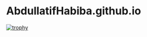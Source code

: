 # AbdullatifHabiba.github.io
[![trophy](https://github-profile-trophy.vercel.app/?username=AbdullatifHabiba)](https://github.com/ryo-ma/github-profile-trophy)

